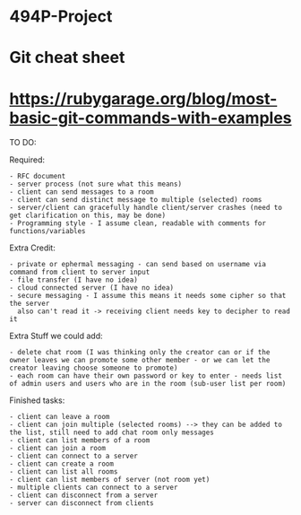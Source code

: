 # 494P-Project
# Git cheat sheet
# https://rubygarage.org/blog/most-basic-git-commands-with-examples

TO DO:

Required:

	- RFC document
	- server process (not sure what this means)
	- client can send messages to a room
	- client can send distinct message to multiple (selected) rooms
	- server/client can gracefully handle client/server crashes (need to get clarification on this, may be done)
	- Programming style - I assume clean, readable with comments for functions/variables

Extra Credit:

	- private or ephermal messaging - can send based on username via command from client to server input
	- file transfer (I have no idea)
	- cloud connected server (I have no idea)
	- secure messaging - I assume this means it needs some cipher so that the server
	  also can't read it -> receiving client needs key to decipher to read it
	  
Extra Stuff we could add:

  	- delete chat room (I was thinking only the creator can or if the owner leaves we can promote some other member - or we can let the creator leaving choose someone to promote)
  	- each room can have their own password or key to enter - needs list of admin users and users who are in the room (sub-user list per room)
	  
Finished tasks:

  	- client can leave a room 
  	- client can join multiple (selected rooms) --> they can be added to the list, still need to add chat room only messages
  	- client can list members of a room
  	- client can join a room
  	- client can connect to a server
  	- client can create a room
  	- client can list all rooms
  	- client can list members of server (not room yet)
  	- multiple clients can connect to a server
  	- client can disconnect from a server
  	- server can disconnect from clients
